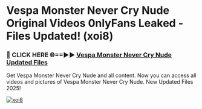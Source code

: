 # Vespa Monster Never Cry Nude Original Videos 0nlyFans Leaked - Files Updated! (xoi8)

<h3>🔴 CLICK HERE 🌐==►► <a href="https://tinyurl.com/yrmya6cz" rel="nofollow">Vespa Monster Never Cry Nude Updated Files</a></h3>

Get Vespa Monster Never Cry Nude and all content. Now you can access all videos and pictures of Vespa Monster Never Cry Nude. New Updated Files 2025!

[![xoi8](https://i.imgur.com/FMdXYCs.gif)](https://tinyurl.com/yrmya6cz)
